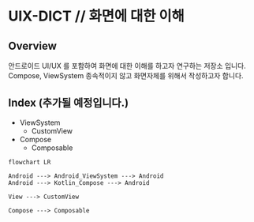 # UIX-DICT // 화면에 대한 이해

## Overview

안드로이드 UI/UX 를 포함하여 화면에 대한 이해를 하고자 연구하는 저장소 입니다.  Compose, ViewSystem 종속적이지 않고 화면자체를 위해서 작성하고자 합니다.  

## Index (추가될 예정입니다.)

- ViewSystem
    - CustomView
- Compose
    - Composable

```mermaid
flowchart LR

Android ---> Android_ViewSystem ---> Android
Android ---> Kotlin_Compose ---> Android

View ---> CustomView

Compose ---> Composable
```
